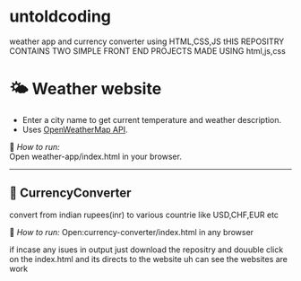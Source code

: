 # untoldcoding
weather app and currency converter using HTML,CSS,JS
tHIS REPOSITRY CONTAINS TWO SIMPLE FRONT END PROJECTS MADE USING html,js,css
# 🌤️ Weather website

- Enter a city name to get current temperature and weather description.
- Uses [OpenWeatherMap API](https://openweathermap.org/api).

🔗 *How to run:*  
Open weather-app/index.html in your browser.

---

## 🔐 CurrencyConverter
convert from indian rupees(inr) to various countrie like USD,CHF,EUR etc

🔗 *How to run:*
Open:currency-converter/index.html in any browser



if incase any isues in output just download the repositry and douuble click on the index.html and its directs to the website uh can see the websites are work
